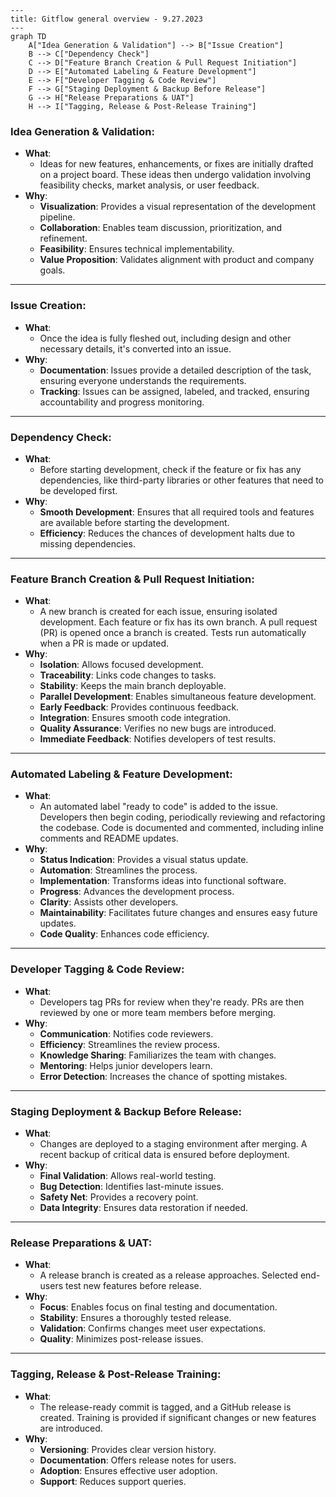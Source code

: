 ```mermaid
---
title: Gitflow general overview - 9.27.2023
---
graph TD
    A["Idea Generation & Validation"] --> B["Issue Creation"]
    B --> C["Dependency Check"]
    C --> D["Feature Branch Creation & Pull Request Initiation"]
    D --> E["Automated Labeling & Feature Development"]
    E --> F["Developer Tagging & Code Review"]
    F --> G["Staging Deployment & Backup Before Release"]
    G --> H["Release Preparations & UAT"]
    H --> I["Tagging, Release & Post-Release Training"]

```

### **Idea Generation & Validation**:

- **What**:
  - Ideas for new features, enhancements, or fixes are initially drafted on a
    project board. These ideas then undergo validation involving feasibility
    checks, market analysis, or user feedback.
- **Why**:
  - **Visualization**: Provides a visual representation of the development
    pipeline.
  - **Collaboration**: Enables team discussion, prioritization, and refinement.
  - **Feasibility**: Ensures technical implementability.
  - **Value Proposition**: Validates alignment with product and company goals.

---

### **Issue Creation**:

- **What**:
  - Once the idea is fully fleshed out, including design and other necessary
    details, it's converted into an issue.
- **Why**:
  - **Documentation**: Issues provide a detailed description of the task,
    ensuring everyone understands the requirements.
  - **Tracking**: Issues can be assigned, labeled, and tracked, ensuring
    accountability and progress monitoring.

---

### **Dependency Check**:

- **What**:
  - Before starting development, check if the feature or fix has any
    dependencies, like third-party libraries or other features that need to be
    developed first.
- **Why**:
  - **Smooth Development**: Ensures that all required tools and features are
    available before starting the development.
  - **Efficiency**: Reduces the chances of development halts due to missing
    dependencies.

---

### **Feature Branch Creation & Pull Request Initiation**:

- **What**:
  - A new branch is created for each issue, ensuring isolated development. Each
    feature or fix has its own branch. A pull request (PR) is opened once a
    branch is created. Tests run automatically when a PR is made or updated.
- **Why**:
  - **Isolation**: Allows focused development.
  - **Traceability**: Links code changes to tasks.
  - **Stability**: Keeps the main branch deployable.
  - **Parallel Development**: Enables simultaneous feature development.
  - **Early Feedback**: Provides continuous feedback.
  - **Integration**: Ensures smooth code integration.
  - **Quality Assurance**: Verifies no new bugs are introduced.
  - **Immediate Feedback**: Notifies developers of test results.

---

### **Automated Labeling & Feature Development**:

- **What**:
  - An automated label "ready to code" is added to the issue. Developers then
    begin coding, periodically reviewing and refactoring the codebase. Code is
    documented and commented, including inline comments and README updates.
- **Why**:
  - **Status Indication**: Provides a visual status update.
  - **Automation**: Streamlines the process.
  - **Implementation**: Transforms ideas into functional software.
  - **Progress**: Advances the development process.
  - **Clarity**: Assists other developers.
  - **Maintainability**: Facilitates future changes and ensures easy future
    updates.
  - **Code Quality**: Enhances code efficiency.

---

### **Developer Tagging & Code Review**:

- **What**:
  - Developers tag PRs for review when they're ready. PRs are then reviewed by
    one or more team members before merging.
- **Why**:
  - **Communication**: Notifies code reviewers.
  - **Efficiency**: Streamlines the review process.
  - **Knowledge Sharing**: Familiarizes the team with changes.
  - **Mentoring**: Helps junior developers learn.
  - **Error Detection**: Increases the chance of spotting mistakes.

---

### **Staging Deployment & Backup Before Release**:

- **What**:
  - Changes are deployed to a staging environment after merging. A recent backup
    of critical data is ensured before deployment.
- **Why**:
  - **Final Validation**: Allows real-world testing.
  - **Bug Detection**: Identifies last-minute issues.
  - **Safety Net**: Provides a recovery point.
  - **Data Integrity**: Ensures data restoration if needed.

---

### **Release Preparations & UAT**:

- **What**:
  - A release branch is created as a release approaches. Selected end-users test
    new features before release.
- **Why**:
  - **Focus**: Enables focus on final testing and documentation.
  - **Stability**: Ensures a thoroughly tested release.
  - **Validation**: Confirms changes meet user expectations.
  - **Quality**: Minimizes post-release issues.

---

### **Tagging, Release & Post-Release Training**:

- **What**:
  - The release-ready commit is tagged, and a GitHub release is created.
    Training is provided if significant changes or new features are introduced.
- **Why**:
  - **Versioning**: Provides clear version history.
  - **Documentation**: Offers release notes for users.
  - **Adoption**: Ensures effective user adoption.
  - **Support**: Reduces support queries.
